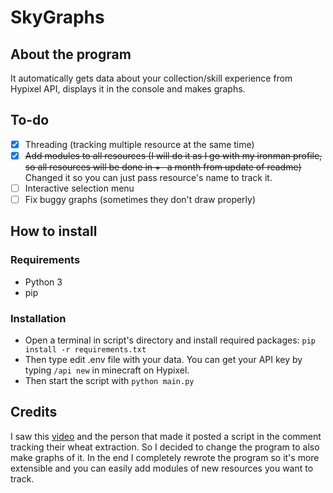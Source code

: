 # SkyGraphs
## About the program
It automatically gets data about your collection/skill experience from Hypixel API, displays it in the console and makes graphs.
## To-do
- [x] Threading (tracking multiple resource at the same time)
- [x] ~~Add modules to all resources (I will do it as I go with my ironman profile, so all resources will be done in +- a month from update of readme)~~ Changed it so you can just pass resource's name to track it.
- [ ] Interactive selection menu
- [ ] Fix buggy graphs (sometimes they don't draw properly)
## How to install
### Requirements
- Python 3
- pip
### Installation
- Open a terminal in script's directory and install required packages: ```pip install -r requirements.txt```
- Then type edit .env file with your data. You can get your API key by typing ```/api new``` in minecraft on Hypixel.
- Then start the script with ```python main.py```
## Credits
I saw this [video](https://www.youtube.com/watch?v=VSzKwkXea1g) and the person that made it posted a script in the comment tracking their wheat extraction. So I decided to change the program to also make graphs of it. In the end I completely rewrote the program so it's more extensible and you can easily add modules of new resources you want to track.